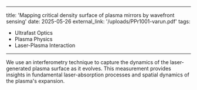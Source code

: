---
title: 'Mapping critical density surface of plasma mirrors by wavefront sensing'
date: 2025-05-26
external_link: '/uploads/PPr1001-varun.pdf'
tags:
  - Ultrafast Optics
  - Plasma Physics
  - Laser-Plasma Interaction
----

We use an interferometry technique to capture the dynamics of the laser-generated plasma surface as it evolves. This measurement provides insights in fundamental laser-absorption processes and spatial dynamics of the plasma's expansion.
<!--more-->
